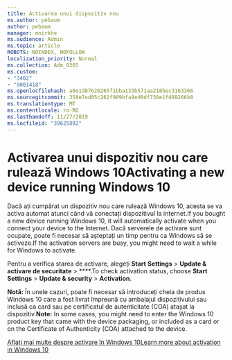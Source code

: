 ```yaml
---
title: Activarea unui dispozitiv nou
ms.author: pebaum
author: pebaum
manager: mnirkhe
ms.audience: Admin
ms.topic: article
ROBOTS: NOINDEX, NOFOLLOW
localization_priority: Normal
ms.collection: Adm_O365
ms.custom:
- "3402"
- "9001418"
ms.openlocfilehash: a0e1d87620265f1bba133b571aa218bec3163366
ms.sourcegitcommit: 358e7ed05c262f909bfa9ed0df730e1fd89266b8
ms.translationtype: MT
ms.contentlocale: ro-RO
ms.lasthandoff: 11/27/2019
ms.locfileid: "39625892"
---
```

# <a name="activating-a-new-device-running-windows-10"></a><span data-ttu-id="994f3-102">Activarea unui dispozitiv nou care rulează Windows 10</span><span class="sxs-lookup"><span data-stu-id="994f3-102">Activating a new device running Windows 10</span></span>

<span data-ttu-id="994f3-103">Dacă ați cumpărat un dispozitiv nou care rulează Windows 10, acesta se va activa automat atunci când vă conectați dispozitivul la internet.</span><span class="sxs-lookup"><span data-stu-id="994f3-103">If you bought a new device running Windows 10, it will automatically activate when you connect your device to the Internet.</span></span> <span data-ttu-id="994f3-104">Dacă serverele de activare sunt ocupate, poate fi necesar să așteptați un timp pentru ca Windows să se activeze.</span><span class="sxs-lookup"><span data-stu-id="994f3-104">If the activation servers are busy, you might need to wait a while for Windows to activate.</span></span>

<span data-ttu-id="994f3-105">Pentru a verifica starea de activare, alegeți **Start** **Settings** > **Update & activare de securitate** > \*\*\*\*.</span><span class="sxs-lookup"><span data-stu-id="994f3-105">To check activation status, choose **Start** **Settings** > **Update & security** > **Activation**.</span></span>

<span data-ttu-id="994f3-106">**Notă:** În unele cazuri, poate fi necesar să introduceți cheia de produs Windows 10 care a fost livrat împreună cu ambalajul dispozitivului sau inclusă ca card sau pe certificatul de autenticitate (COA) atașat la dispozitiv.</span><span class="sxs-lookup"><span data-stu-id="994f3-106">**Note:** In some cases, you might need to enter the Windows 10 product key that came with the device packaging, or included as a card or on the Certificate of Authenticity (COA) attached to the device.</span></span>

[<span data-ttu-id="994f3-107">Aflați mai multe despre activare în Windows 10</span><span class="sxs-lookup"><span data-stu-id="994f3-107">Learn more about activation in Windows 10</span></span>](https://support.microsoft.com/help/12440)